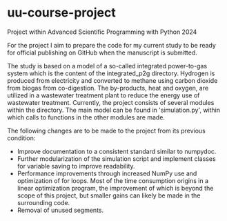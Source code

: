 # uu-course-project
Project within Advanced Scientific Programming with Python 2024

For the project I aim to prepare the code for my current study to be ready for official publishing on GitHub when the manuscript is submitted.

The study is based on a model of a so-called integrated power-to-gas system which is the content of the integrated_p2g directory. Hydrogen is produced from electricity and converted to methane using carbon dioxide from biogas from co-digestion. The by-products, heat and oxygen, are utilized in a wastewater treatment plant to reduce the energy use of wastewater treatment. Currently, the project consists of several modules within the directory. The main model can be found in 'simulation.py', within which calls to functions in the other modules are made.

The following changes are to be made to the project from its previous condition:
- Improve documentation to a consistent standard similar to numpydoc.
- Further modularization of the simulation script and implement classes for variable saving to improve readability.
- Performance improvements through increased NumPy use and optimization of for loops. Most of the time consumption origins in a linear optimization program, the improvement of which is beyond the scope of this project, but smaller gains can likely be made in the surrounding code.
- Removal of unused segments.

